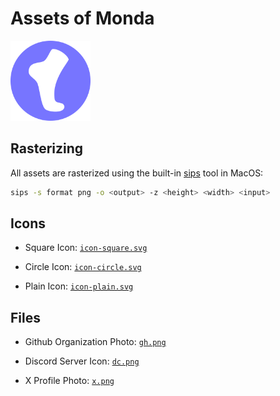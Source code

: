 # Assets of Monda

<img src="icon-circle.svg" width="128">

## Rasterizing

All assets are rasterized using the built-in [sips](https://ss64.com/mac/sips.html) tool in MacOS:

```sh
sips -s format png -o <output> -z <height> <width> <input>
```

## Icons

- Square Icon: [`icon-square.svg`](/icon-square.svg)

- Circle Icon: [`icon-circle.svg`](/icon-circle.svg)

- Plain Icon: [`icon-plain.svg`](/icon-plain.svg)

## Files

- Github Organization Photo: [`gh.png`](/gh.png)

- Discord Server Icon: [`dc.png`](/dc.png)

- X Profile Photo: [`x.png`](/x.png)
